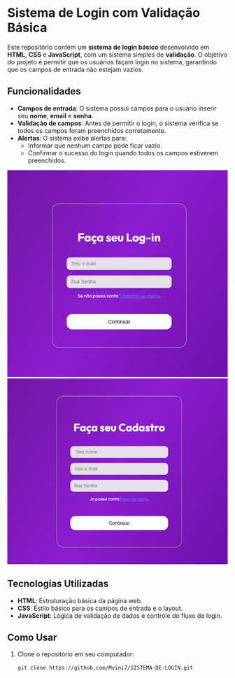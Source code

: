 # Sistema de Login com Validação Básica

Este repositório contém um **sistema de login básico** desenvolvido em **HTML**, **CSS** e **JavaScript**, com um sistema simples de **validação**. O objetivo do projeto é permitir que os usuários façam login no sistema, garantindo que os campos de entrada não estejam vazios.

## Funcionalidades

- **Campos de entrada**: O sistema possui campos para o usuário inserir seu **nome**, **email** e **senha**.
- **Validação de campos**: Antes de permitir o login, o sistema verifica se todos os campos foram preenchidos corretamente.
- **Alertas**: O sistema exibe alertas para:
  - Informar que nenhum campo pode ficar vazio.
  - Confirmar o sucesso do login quando todos os campos estiverem preenchidos.

![TELA DE LOGIN](teladelogin.png)
![TELA DE CADASTRO](teladecadastro.png)

## Tecnologias Utilizadas

- **HTML**: Estruturação básica da página web.
- **CSS**: Estilo básico para os campos de entrada e o layout.
- **JavaScript**: Lógica de validação de dados e controle do fluxo de login.

## Como Usar

1. Clone o repositório em seu computador:
   ```bash
   git clone https://github.com/Mvini7/SISTEMA-DE-LOGIN.git
